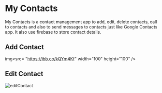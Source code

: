 # My Contacts

My Contacts is a contact management app to add, edit, delete contacts, call to contacts and also to send messages to contacts just like Google Contacts app. It also use firebase to store contact details.  

## Add Contact
img<src= "https://ibb.co/kQYm4Kf" width="100" height="100" />

## Edit Contact
![editContact](https://user-images.githubusercontent.com/62495202/87679733-281b7300-c79a-11ea-967f-2258886a38ac.gif)

